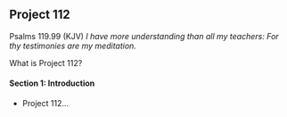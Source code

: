 ## Project 112

Psalms 119.99 (KJV)
_I have more understanding than all my teachers:_
_For thy testimonies are my meditation._

What is Project 112?

#### Section 1: Introduction
- Project 112...
